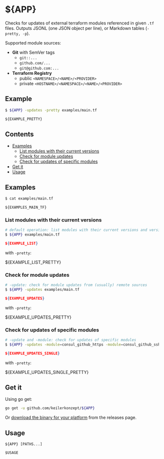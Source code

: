 # ${APP}

Checks for updates of external terraform modules referenced in given `.tf` files. Outputs JSONL (one JSON object per line), or Markdown tables (`-pretty, -p`).

Supported module sources:
- **Git** with SemVer tags
  - `git::...`
  - `github.com/...`
  - `git@github.com:...`
- **Terraform Registry**
  - public `<NAMESPACE>/<NAME>/<PROVIDER>`
  - private `<HOSTNAME>/<NAMESPACE>/<NAME>/<PROVIDER>`

## Example

```sh
$ ${APP} -updates -pretty examples/main.tf
```

```markdown
${EXAMPLE_PRETTY}
```

## Contents

- [Examples](#examples)
  - [List modules with their current versions](#list-modules-with-their-current-versions)
  - [Check for module updates](#check-for-module-updates)
  - [Check for updates of specific modules](#check-for-updates-of-specific-modules)
- [Get it](#get-it)
- [Usage](#usage)

## Examples

```sh
$ cat examples/main.tf
```

```terraform
${EXAMPLES_MAIN_TF}
```

### List modules with their current versions

```sh
# default operation: list modules with their current versions and version constraints (if specified)
$ ${APP} examples/main.tf
```

```json
${EXAMPLE_LIST}
```

with `-pretty`:

${EXAMPLE_LIST_PRETTY}

### Check for module updates

```sh
# -update: check for module updates from (usually) remote sources
$ ${APP} -updates examples/main.tf
```

```json
${EXAMPLE_UPDATES}
```

with `-pretty`:

${EXAMPLE_UPDATES_PRETTY}

### Check for updates of specific modules

```sh
# -update and -module: check for updates of specific modules
$ ${APP} -updates -module=consul_github_https -module=consul_github_ssh examples/main.tf
```

```json
${EXAMPLE_UPDATES_SINGLE}
```

with `-pretty`:

${EXAMPLE_UPDATES_SINGLE_PRETTY}

## Get it

Using go get:

```bash
go get -u github.com/keilerkonzept/${APP}
```

Or [download the binary for your platform](https://github.com/keilerkonzept/${APP}/releases/latest) from the releases page.

## Usage

```text
${APP} [PATHS...]

$USAGE
```
